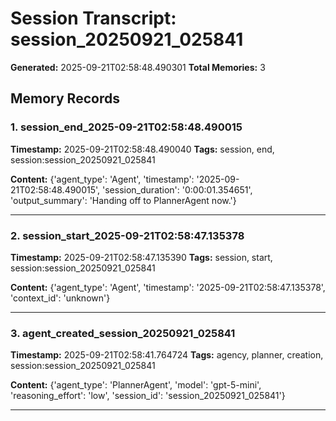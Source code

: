 # Session Transcript: session_20250921_025841

**Generated:** 2025-09-21T02:58:48.490301
**Total Memories:** 3

## Memory Records

### 1. session_end_2025-09-21T02:58:48.490015

**Timestamp:** 2025-09-21T02:58:48.490040
**Tags:** session, end, session:session_20250921_025841

**Content:** {'agent_type': 'Agent', 'timestamp': '2025-09-21T02:58:48.490015', 'session_duration': '0:00:01.354651', 'output_summary': 'Handing off to PlannerAgent now.'}

---

### 2. session_start_2025-09-21T02:58:47.135378

**Timestamp:** 2025-09-21T02:58:47.135390
**Tags:** session, start, session:session_20250921_025841

**Content:** {'agent_type': 'Agent', 'timestamp': '2025-09-21T02:58:47.135378', 'context_id': 'unknown'}

---

### 3. agent_created_session_20250921_025841

**Timestamp:** 2025-09-21T02:58:41.764724
**Tags:** agency, planner, creation, session:session_20250921_025841

**Content:** {'agent_type': 'PlannerAgent', 'model': 'gpt-5-mini', 'reasoning_effort': 'low', 'session_id': 'session_20250921_025841'}

---

